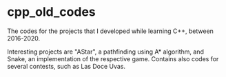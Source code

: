 # cpp_old_codes
The codes for the projects that I developed while learning C++, between 2016-2020.

Interesting projects are "AStar", a pathfinding using A* algorithm, and Snake, an implementation of the respective game.
Contains also codes for several contests, such as Las Doce Uvas.
